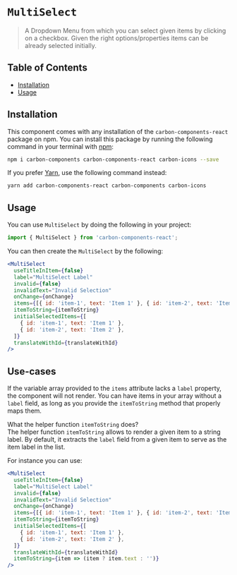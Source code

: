 # `MultiSelect`

> A Dropdown Menu from which you can select given items by clicking on a checkbox. Given the right options/properties items can be already selected initially.

## Table of Contents

- [Installation](#installation)
- [Usage](#usage)

## Installation

This component comes with any installation of the `carbon-components-react` package on npm. You can install this package by running the following command in your terminal with [npm](https://www.npmjs.com/):

```bash
npm i carbon-components carbon-components-react carbon-icons --save
```

If you prefer [Yarn](https://yarnpkg.com/en/), use the following command instead:

```bash
yarn add carbon-components-react carbon-components carbon-icons
```

## Usage

You can use `MultiSelect` by doing the following in your project:

```js
import { MultiSelect } from 'carbon-components-react';
```

You can then create the `MultiSelect` by the following:

```jsx
<MultiSelect
  useTitleInItem={false}
  label="MultiSelect Label"
  invalid={false}
  invalidText="Invalid Selection"
  onChange={onChange}
  items={[{ id: 'item-1', text: 'Item 1' }, { id: 'item-2', text: 'Item 2' }]}
  itemToString={itemToString}
  initialSelectedItems={[
    { id: 'item-1', text: 'Item 1' },
    { id: 'item-2', text: 'Item 2' },
  ]}
  translateWithId={translateWithId}
/>
```

## Use-cases

If the variable array provided to the `items` attribute lacks a `label` property, the component will not render.
You can have items in your array without a `label` field, as long as you provide the `itemToString` method that properly maps them.

What the helper function `itemToString` does?<br/>
The helper function `itemToString` allows to render a given item to a string label.
By default, it extracts the `label` field from a given item to serve as the item label in the list.

For instance you can use:

```jsx
<MultiSelect
  useTitleInItem={false}
  label="MultiSelect Label"
  invalid={false}
  invalidText="Invalid Selection"
  onChange={onChange}
  items={[{ id: 'item-1', text: 'Item 1' }, { id: 'item-2', text: 'Item 2' }]}
  itemToString={itemToString}
  initialSelectedItems={[
    { id: 'item-1', text: 'Item 1' },
    { id: 'item-2', text: 'Item 2' },
  ]}
  translateWithId={translateWithId}
  itemToString={item => (item ? item.text : '')}
/>
```
